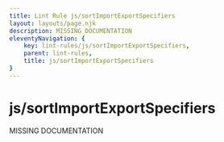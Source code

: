 ```yaml
---
title: Lint Rule js/sortImportExportSpecifiers
layout: layouts/page.njk
description: MISSING DOCUMENTATION
eleventyNavigation: {
	key: lint-rules/js/sortImportExportSpecifiers,
	parent: lint-rules,
	title: js/sortImportExportSpecifiers
}
---
```


# js/sortImportExportSpecifiers

MISSING DOCUMENTATION
